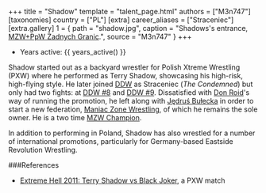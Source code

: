+++
title = "Shadow"
template = "talent_page.html"
authors = ["M3n747"]
[taxonomies]
country = ["PL"]
[extra]
career_aliases = ["Straceniec"]
[extra.gallery]
1 = { path = "shadow.jpg", caption = "Shadows's entrance, [MZW+PpW Żadnych Granic](@/e/ppw/2023-09-23-ppw_mzw-zadnych-granic.md).", source = "M3n747" }
+++

* Years active: {{ years_active() }}

Shadow started out as a backyard wrestler for Polish Xtreme Wrestling (PXW) where he performed as Terry Shadow, showcasing his high-risk, high-flying style. He later joined [DDW](@/o/ddw.md) as Straceniec (_The Condemned_) but only had two fights: at [DDW #8](@/e/ddw/2013-08-17-ddw-8.md) and [DDW #9](@/e/ddw/2013-10-25-ddw-9.md). Dissatisfied with [Don Roid](@/w/don-roid.md)'s way of running the promotion, he left along with [Jędruś Bułecka](@/w/jedrus-bulecka.md) in order to start a new federation, [Maniac Zone Wrestling](@/o/mzw.md), of which he remains the sole owner. He is a two time [MZW Champion](@/c/mzw-tag-team-championship.md).

In addition to performing in Poland, Shadow has also wrestled for a number of international promotions, particularly for Germany-based Eastside Revolution Wrestling.

###References
* [Extreme Hell 2011: Terry Shadow vs Black Joker](https://www.youtube.com/watch?v=5uRpO2Viqlk), a PXW match
